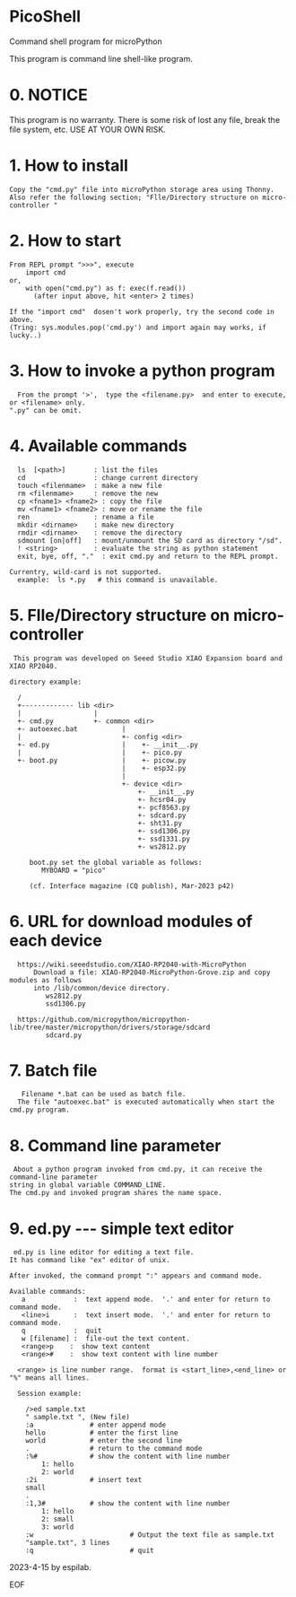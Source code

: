 # PicoShell
Command shell program for microPython 

This program is command line shell-like program.  


# 0. NOTICE
This program is no warranty. There is some risk of lost any file, break the file system, etc.
USE AT YOUR OWN RISK.

# 1. How to install
    Copy the "cmd.py" file into microPython storage area using Thonny.
    Also refer the following section; "Flle/Directory structure on micro-controller "

# 2. How to start
    From REPL prompt ">>>", execute
        import cmd
    or,
        with open("cmd.py") as f: exec(f.read())
          (after input above, hit <enter> 2 times) 

    If the "import cmd"  dosen't work properly, try the second code in above.
    (Tring: sys.modules.pop('cmd.py') and import again may works, if lucky..)
    

# 3. How to invoke a python program
      From the prompt '>',  type the <filename.py>  and enter to execute, or <filename> only.
    ".py" can be omit.


# 4. Available commands
      ls  [<path>]       : list the files 
      cd                 : change current directory
      touch <filenmame>  : make a new file 
      rm <filenmame>     : remove the new  
      cp <fname1> <fname2> : copy the file         
      mv <fname1> <fname2> : move or rename the file
      ren                : rename a file
      mkdir <dirname>    : make new directory
      rmdir <dirname>    : remove the directory
      sdmount [on|off]   : mount/unmount the SD card as directory "/sd".
      ! <string>         : evaluate the string as python statement
      exit, bye, off, "."  : exit cmd.py and return to the REPL prompt.

    Currentry, wild-card is not supported.  
      example:  ls *.py   # this command is unavailable.    


# 5. Flle/Directory structure on micro-controller 

     This program was developed on Seeed Studio XIAO Expansion board and XIAO RP2040.

    directory example:

      /
      +------------- lib <dir> 
      |                  |
      +- cmd.py          +- common <dir>
      +- autoexec.bat           |  
      |                         +- config <dir> 
      +- ed.py                  |    +- __init__.py
      |                         |    +- pico.py
      +- boot.py                |    +- picow.py
                                |    +- esp32.py
                                |
                                +- device <dir>
                                    +- __init__.py
                                    +- hcsr04.py
                                    +- pcf8563.py
                                    +- sdcard.py
                                    +- sht31.py
                                    +- ssd1306.py
                                    +- ssd1331.py
                                    +- ws2812.py

         boot.py set the global variable as follows:
            MYBOARD = "pico"

         (cf. Interface magazine (CQ publish), Mar-2023 p42)


# 6. URL for download modules of each device
  
      https://wiki.seeedstudio.com/XIAO-RP2040-with-MicroPython
          Download a file: XIAO-RP2040-MicroPython-Grove.zip and copy modules as follows
          into /lib/common/device directory.
             ws2812.py  
             ssd1306.py

      https://github.com/micropython/micropython-lib/tree/master/micropython/drivers/storage/sdcard
             sdcard.py 


# 7. Batch file
       Filename *.bat can be used as batch file.
      The file "autoexec.bat" is executed automatically when start the cmd.py program.


# 8. Command line parameter
     About a python program invoked from cmd.py, it can receive the command-line parameter
    string in global variable COMMAND_LINE.  
    The cmd.py and invoked program shares the name space.


# 9. ed.py --- simple text editor
     ed.py is line editor for editing a text file.  
    It has command like "ex" editor of unix.
 
    After invoked, the command prompt ":" appears and command mode.

    Available commands:
       a            :  text append mode.  '.' and enter for return to command mode.
       <line>i      :  text insert mode.  '.' and enter for return to command mode.
       q            :  quit
       w [filename] :  file-out the text content.
       <range>p    :  show text content
       <range>#    :  show text content with line number

      <range> is line number range.  format is <start_line>,<end_line> or "%" means all lines. 
  
      Session example:

        />ed sample.txt
        " sample.txt ", (New file)
        :a              # enter append mode
        hello           # enter the first line
        world           # enter the second line
        .               # return to the command mode
        :%#             # show the content with line number
            1: hello
            2: world
        :2i             # insert text
        small
        .
        :1,3#           # show the content with line number
            1: hello
            2: small
            3: world
        :w                        # Output the text file as sample.txt
        "sample.txt", 3 lines
        :q                        # quit 


2023-4-15 by espilab.

EOF
